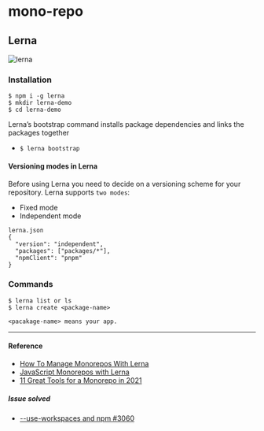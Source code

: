 # mono-repo



## Lerna

![lerna](https://semaphoreci.com/wp-content/uploads/2021/06/lerna-workflow-1056x395.webp)

### Installation
```
$ npm i -g lerna
$ mkdir lerna-demo
$ cd lerna-demo
```

Lerna’s bootstrap command installs package dependencies and links the packages together

- `$ lerna bootstrap`

#### Versioning modes in Lerna
Before using Lerna you need to decide on a versioning scheme for your repository. Lerna supports `two modes`:
- Fixed mode
- Independent mode

```
lerna.json
{
  "version": "independent",
  "packages": ["packages/*"],
  "npmClient": "pnpm"
}

```

### Commands
```
$ lerna list or ls
$ lerna create <package-name>

<pacakage-name> means your app.
```

---
#### Reference 

- [How To Manage Monorepos With Lerna](https://www.digitalocean.com/community/tutorials/how-to-manage-monorepos-with-lerna)
- [JavaScript Monorepos with Lerna](https://semaphoreci.com/blog/javascript-monorepos-lerna)
- [11 Great Tools for a Monorepo in 2021](https://blog.bitsrc.io/11-tools-to-build-a-monorepo-in-2021-7ce904821cc2)

##### Issue solved
- [--use-workspaces and npm #3060 ](https://github.com/lerna/lerna/issues/3060)
